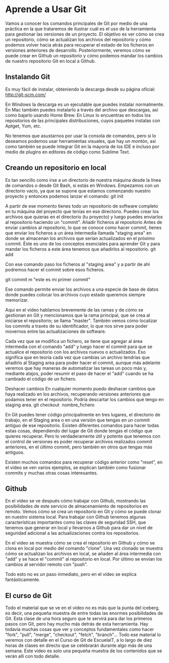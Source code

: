 # Aprende a Usar Git
Vamos a conocer los comandos principales de Git por medio de una práctica en la que trataremos de ilustrar cuál es el uso de la 
herramienta para gestionar las versiones de un proyecto. El objetivo es ver cómo se crea un repositorio, cómo se actualizan los archivos 
del repositorio y cómo podemos volver hacia atrás para recuperar el estado de los ficheros en versiones anteriores de desarrollo.
Posteriormente, veremos cómo se puede crear en Github un repositorio y cómo podemos mandar los cambios de nuestro repositorio Git en local 
a Github.
## Instalando Git
Es muy fácil de instalar, obteniendo la descarga desde su página oficial:
http://git-scm.com/

En Windows la descarga es un ejecutable que puedes instalar normalmente. En Mac también puedes instalarlo a través del archivo que 
descargas, así como bajarlo usando Home Brew. En Linux lo encuentras en todos los repositorios de las principales distribuciones, cuyos 
paquetes instalas con Apt­get, Yum, etc.

No tenemos que asustarnos por usar la consola de comandos, pero si lo deseamos podemos usar herramientas visuales, que hay un montón, así 
como también se puede integrar Git en la mayoría de los IDE e incluso por medio de plugins en editores de código como Sublime Text.

## Creando un repositorio en local
Es tan sencillo como irse a un directorio de nuestra máquina desde la línea de comandos o desde Git Bash, si estás en Windows. Empezamos 
con un directorio vacío, ya que se supone que estamos comenzando nuestro proyecto y entonces podemos lanzar el comando:
git init

A partir de ese momento tienes todo un repositorio de software completo en tu máquina del proyecto que tenías en ese directorio. Puedes 
crear los archivos que quieras en el directorio (tu proyecto) y luego puedes enviarlos al repositorio haciendo un "commit".
Añadir ficheros al repositorio
Antes de enviar cambios al repositorio, lo que se conoce como hacer commit, tienes que enviar los ficheros a un área intermedia llamada "staging area" en donde se almacenan los archivos que serían actualizados en el próximo commit. Éste es uno de los conceptos esenciales para aprender Git y para mandar los ficheros a este área tenemos que añadirlos al repositorio.
git add

Con ese comando paso los ficheros al "staging area" y a partir de ahí podremos hacer el commit sobre esos ficheros.

git commit ­m "este es mi primer commit"

Ese comando permite enviar los archivos a una especie de base de datos donde puedes colocar los archivos cuyo estado queremos siempre memorizar.

Aquí en el vídeo hablamos brevemente de las ramas y de cómo se gestionan en Git y mencionamos que la rama principal, que se crea al iniciarse el repositorio; se llama "master". También vemos cómo localizar los commits a través de su identificador, lo que nos sirve para poder movernos entre las actualizaciones de software.

Cada vez que se modifica un fichero, se tiene que agregar al área intermedia con el comando "add" y luego hacer el commit para que se actualice el repositorio con los archivos nuevos o actualizados. Eso significa que en teoría cada vez que cambias un archivo tendrías que añadirlo al Staging area para poder hacer el commit, aunque más adelante veremos que hay maneras de automatizar las tareas un poco más y, mediante atajos, poder resumir el paso de hacer el "add" cuando se ha cambiado el código de un fichero.

Deshacer cambios
En cualquier momento puedo deshacer cambios que haya realizado en los archivos, recuperando versiones anteriores que podamos tener en el repositorio. Podría descartar los cambios que tengo en staging area.
git checkout ­­ nombre_fichero

En Git puedes tener código principalmente en tres lugares, el directorio de trabajo, en el Staging area o en una versión que tengas en un commit antiguo de ese repositorio. Existen diferentes comandos para hacer todas estas cosas, dependiendo del lugar de Git donde tengas el código que quieres recuperar. Pero lo verdaderamente útil y potente que tenemos con el control de versiones es poder recuperar archivos realizados commit anteriores, en el último commit, pero también en otros que tengas más antiguos.

Existen muchos comandos para recuperar código anterior como "reset", en el vídeo se ven varios ejemplos, se explican también como fusionar commits y muchas otras cosas interesantes.

## Github
En el vídeo se ve después cómo trabajar con Github, mostrando las posibilidades de este servicio de almacenamiento de repositorios en remoto. Vemos cómo se crea un repositorio en Git y cómo se puede clonar en nuestro sistema local.
Para trabajar con Github tenemos algunas características importantes como las claves de seguridad SSH, que tenemos que generar en local y llevarnos a Github para dar un nivel de seguridad adicional a las actualizaciones contra los repositorios.

En el vídeo se muestra cómo se crea el repositorio en Github y cómo se clona en local por medio del comando "clone". Una vez clonado se muestra cómo se actualizan los archivos en local, se añaden al área intermedia con "add" y se hace el "commit" al repositorio en local. Por último se envían los cambios al servidor remoto con "push".

Todo esto no es un paso inmediato, pero en el vídeo se explica fantásticamente.

## El curso de Git
Todo el material que se ve en el vídeo no es más que la punta del iceberg, es decir, una pequeña muestra de entre todas las enormes posibilidades de Git. Esta clase de una hora seguro que te servirá para dar los primeros pasos con Git, pero hay mucho más detrás de esta herramienta. Hay todavía muchas cosas que ver y conceptos fundamentales como hacer "fork", "pull", "merge", "checkout", "fetch", "branch"...
Todo ese material lo veremos con detalle en el Curso de Git de EscuelaIT, a lo largo de diez horas de clases en directo que se celebrarán durante algo más de una semana. Este vídeo es solo una pequeña muestra de los contenidos que se verán allí con todo detalle.
